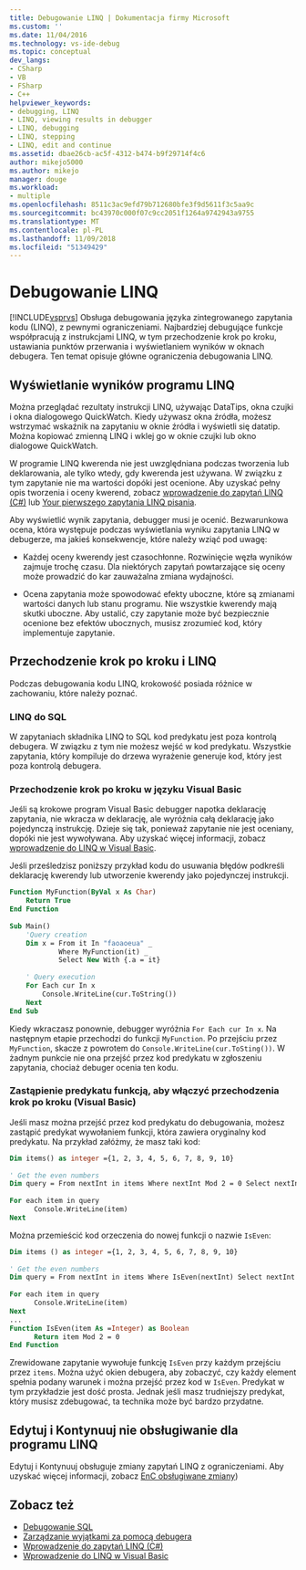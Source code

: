 ```yaml
---
title: Debugowanie LINQ | Dokumentacja firmy Microsoft
ms.custom: ''
ms.date: 11/04/2016
ms.technology: vs-ide-debug
ms.topic: conceptual
dev_langs:
- CSharp
- VB
- FSharp
- C++
helpviewer_keywords:
- debugging, LINQ
- LINQ, viewing results in debugger
- LINQ, debugging
- LINQ, stepping
- LINQ, edit and continue
ms.assetid: dbae26cb-ac5f-4312-b474-b9f29714f4c6
author: mikejo5000
ms.author: mikejo
manager: douge
ms.workload:
- multiple
ms.openlocfilehash: 8511c3ac9efd79b712680bfe3f9d5611f3c5aa9c
ms.sourcegitcommit: bc43970c000f07c9cc2051f1264a9742943a9755
ms.translationtype: MT
ms.contentlocale: pl-PL
ms.lasthandoff: 11/09/2018
ms.locfileid: "51349429"
---
```

# <a name="debugging-linq"></a>Debugowanie LINQ
[!INCLUDE[vsprvs](../code-quality/includes/vsprvs_md.md)] Obsługa debugowania języka zintegrowanego zapytania kodu (LINQ), z pewnymi ograniczeniami. Najbardziej debugujące funkcje współpracują z instrukcjami LINQ, w tym przechodzenie krok po kroku, ustawiania punktów przerwania i wyświetlaniem wyników w oknach debugera. Ten temat opisuje główne ograniczenia debugowania LINQ.  
  
##  <a name="BKMK_ViewingLINQResults"></a> Wyświetlanie wyników programu LINQ  
 Można przeglądać rezultaty instrukcji LINQ, używając DataTips, okna czujki i okna dialogowego QuickWatch. Kiedy używasz okna źródła, możesz wstrzymać wskaźnik na zapytaniu w oknie źródła i wyświetli się datatip. Można kopiować zmienną LINQ i wklej go w oknie czujki lub okno dialogowe QuickWatch.  
  
 W programie LINQ kwerenda nie jest uwzględniana podczas tworzenia lub deklarowania, ale tylko wtedy, gdy kwerenda jest używana. W związku z tym zapytanie nie ma wartości dopóki jest ocenione. Aby uzyskać pełny opis tworzenia i oceny kwerend, zobacz [wprowadzenie do zapytań LINQ (C#)](/dotnet/csharp/programming-guide/concepts/linq/introduction-to-linq-queries) lub [Your pierwszego zapytania LINQ pisania](/dotnet/visual-basic/programming-guide/concepts/linq/writing-your-first-linq-query).  
  
 Aby wyświetlić wynik zapytania, debugger musi je ocenić. Bezwarunkowa ocena, która występuje podczas wyświetlania wyniku zapytania LINQ w debugerze, ma jakieś konsekwencje, które należy wziąć pod uwagę:  
  
-   Każdej oceny kwerendy jest czasochłonne. Rozwinięcie węzła wyników zajmuje trochę czasu. Dla niektórych zapytań powtarzające się oceny może prowadzić do kar zauważalna zmiana wydajności.  
  
-   Ocena zapytania może spowodować efekty uboczne, które są zmianami wartości danych lub stanu programu. Nie wszystkie kwerendy mają skutki uboczne. Aby ustalić, czy zapytanie może być bezpiecznie ocenione bez efektów ubocznych, musisz zrozumieć kod, który implementuje zapytanie.  
  
##  <a name="BKMK_SteppingAndLinq"></a> Przechodzenie krok po kroku i LINQ  
 Podczas debugowania kodu LINQ, krokowość posiada różnice w zachowaniu, które należy poznać.  
  
### <a name="linq-to-sql"></a>LINQ do SQL  
 W zapytaniach składnika LINQ to SQL kod predykatu jest poza kontrolą debugera. W związku z tym nie możesz wejść w kod predykatu. Wszystkie zapytania, który kompiluje do drzewa wyrażenie generuje kod, który jest poza kontrolą debugera.  
  
### <a name="stepping-in-visual-basic"></a>Przechodzenie krok po kroku w języku Visual Basic  
 Jeśli są krokowe program Visual Basic debugger napotka deklarację zapytania, nie wkracza w deklarację, ale wyróżnia całą deklarację jako pojedynczą instrukcję. Dzieje się tak, ponieważ zapytanie nie jest oceniany, dopóki nie jest wywoływana. Aby uzyskać więcej informacji, zobacz [wprowadzenie do LINQ w Visual Basic](/dotnet/visual-basic/programming-guide/language-features/linq/introduction-to-linq).  
  
 Jeśli prześledzisz poniższy przykład kodu do usuwania błędów podkreśli deklarację kwerendy lub utworzenie kwerendy jako pojedynczej instrukcji.  
  
```vb
Function MyFunction(ByVal x As Char)  
    Return True  
End Function  
  
Sub Main()  
    'Query creation  
    Dim x = From it In "faoaoeua" _  
            Where MyFunction(it) _  
            Select New With {.a = it}  
  
    ' Query execution  
    For Each cur In x  
        Console.WriteLine(cur.ToString())  
    Next  
End Sub  
```  
  
 Kiedy wkraczasz ponownie, debugger wyróżnia `For Each cur In x`. Na następnym etapie przechodzi do funkcji `MyFunction`. Po przejściu przez `MyFunction`, skacze z powrotem do `Console.WriteLine(cur.ToSting())`. W żadnym punkcie nie ona przejść przez kod predykatu w zgłoszeniu zapytania, chociaż debuger ocenia ten kodu.  
  
### <a name="replacing-a-predicate-with-a-function-to-enable-stepping-visual-basic"></a>Zastąpienie predykatu funkcją, aby włączyć przechodzenia krok po kroku (Visual Basic)  
 Jeśli masz można przejść przez kod predykatu do debugowania, możesz zastąpić predykat wywołaniem funkcji, która zawiera oryginalny kod predykatu. Na przykład załóżmy, że masz taki kod:  
  
```vb
Dim items() as integer ={1, 2, 3, 4, 5, 6, 7, 8, 9, 10}  
  
' Get the even numbers  
Dim query = From nextInt in items Where nextInt Mod 2 = 0 Select nextInt  
  
For each item in query  
      Console.WriteLine(item)  
Next  
```  
  
 Można przemieścić kod orzeczenia do nowej funkcji o nazwie `IsEven`:  
  
```vb
Dim items () as integer ={1, 2, 3, 4, 5, 6, 7, 8, 9, 10}  
  
' Get the even numbers  
Dim query = From nextInt in items Where IsEven(nextInt) Select nextInt  
  
For each item in query  
      Console.WriteLine(item)  
Next  
...   
Function IsEven(item As =Integer) as Boolean  
      Return item Mod 2 = 0  
End Function  
```  
  
 Zrewidowane zapytanie wywołuje funkcję `IsEven` przy każdym przejściu przez `items`. Można użyć okien debugera, aby zobaczyć, czy każdy element spełnia podany warunek i można przejść przez kod w `IsEven`. Predykat w tym przykładzie jest dość prosta. Jednak jeśli masz trudniejszy predykat, który musisz zdebugować, ta technika może być bardzo przydatne.  
  
##  <a name="BKMK_EditandContinueNotSupportedforLINQ"></a> Edytuj i Kontynuuj nie obsługiwanie dla programu LINQ  
 Edytuj i Kontynuuj obsługuje zmiany zapytań LINQ z ograniczeniami. Aby uzyskać więcej informacji, zobacz [EnC obsługiwane zmiany](https://github.com/dotnet/roslyn/wiki/EnC-Supported-Edits))
  
## <a name="see-also"></a>Zobacz też

- [Debugowanie SQL](/previous-versions/visualstudio/visual-studio-2010/zefbf0t6\(v\=vs.100\))
- [Zarządzanie wyjątkami za pomocą debugera](../debugger/managing-exceptions-with-the-debugger.md)
- [Wprowadzenie do zapytań LINQ (C#)](/dotnet/csharp/programming-guide/concepts/linq/introduction-to-linq-queries)
- [Wprowadzenie do LINQ w Visual Basic](/dotnet/visual-basic/programming-guide/language-features/linq/introduction-to-linq)
